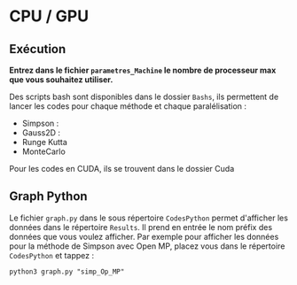 # CPU / GPU

## Exécution

**Entrez dans le fichier `parametres_Machine` le nombre de processeur max que vous souhaitez utiliser.**

Des scripts bash sont disponibles dans le dossier `Bashs`, ils permettent de lancer les codes pour chaque méthode et chaque paralélisation : 
* Simpson : 
* Gauss2D :
* Runge Kutta 
* MonteCarlo 

Pour les codes en CUDA, ils se trouvent dans le dossier Cuda

## Graph Python 

Le fichier `graph.py` dans le sous répertoire `CodesPython` permet d'afficher les données dans le répertoire `Results`. 
Il prend en entrée le nom préfix des données que vous voulez afficher.
Par exemple pour afficher les données pour la méthode de Simpson avec Open MP, placez vous dans le répertoire `CodesPython` et tappez : 
```
python3 graph.py "simp_Op_MP"
```